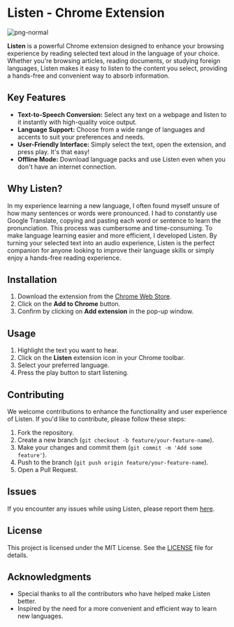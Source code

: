 # Listen - Chrome Extension

![png-normal](https://github.com/jvegav/Listen-Chrome-Extension/assets/111019484/355e08af-87ba-4417-bd24-b3e22ca18486)

**Listen** is a powerful Chrome extension designed to enhance your browsing experience by reading selected text aloud in the language of your choice. Whether you're browsing articles, reading documents, or studying foreign languages, Listen makes it easy to listen to the content you select, providing a hands-free and convenient way to absorb information.

## Key Features

- **Text-to-Speech Conversion:** Select any text on a webpage and listen to it instantly with high-quality voice output.
- **Language Support:** Choose from a wide range of languages and accents to suit your preferences and needs.
- **User-Friendly Interface:** Simply select the text, open the extension, and press play. It's that easy!
- **Offline Mode:** Download language packs and use Listen even when you don't have an internet connection.

## Why Listen?

In my experience learning a new language, I often found myself unsure of how many sentences or words were pronounced. I had to constantly use Google Translate, copying and pasting each word or sentence to learn the pronunciation. This process was cumbersome and time-consuming. To make language learning easier and more efficient, I developed Listen. By turning your selected text into an audio experience, Listen is the perfect companion for anyone looking to improve their language skills or simply enjoy a hands-free reading experience.

## Installation

1. Download the extension from the [Chrome Web Store](https://chromewebstore.google.com/detail/listen/ldeddijiebddhpfbjjhhpmnfgapaelgh?hl=es).
2. Click on the **Add to Chrome** button.
3. Confirm by clicking on **Add extension** in the pop-up window.

## Usage

1. Highlight the text you want to hear.
2. Click on the **Listen** extension icon in your Chrome toolbar.
3. Select your preferred language.
4. Press the play button to start listening.

## Contributing

We welcome contributions to enhance the functionality and user experience of Listen. If you'd like to contribute, please follow these steps:

1. Fork the repository.
2. Create a new branch (`git checkout -b feature/your-feature-name`).
3. Make your changes and commit them (`git commit -m 'Add some feature'`).
4. Push to the branch (`git push origin feature/your-feature-name`).
5. Open a Pull Request.

## Issues

If you encounter any issues while using Listen, please report them [here](https://github.com/yourusername/listen/issues).

## License

This project is licensed under the MIT License. See the [LICENSE](LICENSE) file for details.

## Acknowledgments

- Special thanks to all the contributors who have helped make Listen better.
- Inspired by the need for a more convenient and efficient way to learn new languages.
